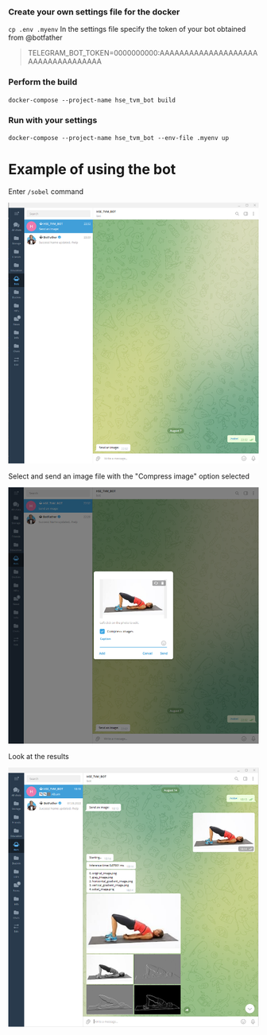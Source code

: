 ### Create your own settings file for the docker
`cp .env .myenv`
In the settings file specify the token of your bot obtained from @botfather 
> TELEGRAM_BOT_TOKEN=0000000000:AAAAAAAAAAAAAAAAAAAAAAAAAAAAAAAAAAA

### Perform the build
`docker-compose --project-name hse_tvm_bot build`
### Run with your settings
`docker-compose --project-name hse_tvm_bot --env-file .myenv up`


# Example of using the bot 

Enter `/sobel` command

![bot_send_command.png](docs/bot_send_command.png)

Select and send an image file with the "Compress image" option selected

![bot_send_file.png](docs/bot_send_file.png)

Look at the results

![bot_result.png](docs/bot_result.png)